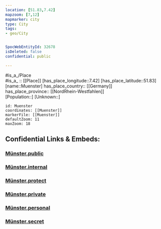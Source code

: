 ```yaml
---
location: [51.83,7.42] 
mapzoom: [7,12] 
mapmarker: city 
type: City
tags:
- geo/City


SpocWebEntityId: 32678
isDeleted: false
confidential: public

---
```

#is_a_/Place  
#is_a_ :: [[Place]] 
[has_place_longitude::7.42] 
[has_place_latitude::51.83] 
[name::Muenster] 
has_place_country:: [[Germany]]  
has_place_province:: [[NordRhein-Westfahlen]]  
[Population::] 
[Unknown::] 


```leaflet
id: Muenster
coordinates: [[Muenster]] 
markerFile: [[Muenster]] 
defaultZoom: 11 
maxZoom: 18
```


## Confidential Links & Embeds: 

### [Münster.public](/_public/\Earth\Continent\Europe\Europe~Central\Germany\Germany~West\Nordrhein-Westfalen\counties~NWMünster.public.md) 

### [Münster.internal](/_internal/\Earth\Continent\Europe\Europe~Central\Germany\Germany~West\Nordrhein-Westfalen\counties~NWMünster.internal.md) 

### [Münster.protect](/_protect/\Earth\Continent\Europe\Europe~Central\Germany\Germany~West\Nordrhein-Westfalen\counties~NWMünster.protect.md) 

### [Münster.private](/_private/\Earth\Continent\Europe\Europe~Central\Germany\Germany~West\Nordrhein-Westfalen\counties~NWMünster.private.md) 

### [Münster.personal](/_personal/\Earth\Continent\Europe\Europe~Central\Germany\Germany~West\Nordrhein-Westfalen\counties~NWMünster.personal.md) 

### [Münster.secret](/_secret/\Earth\Continent\Europe\Europe~Central\Germany\Germany~West\Nordrhein-Westfalen\counties~NWMünster.secret.md)

